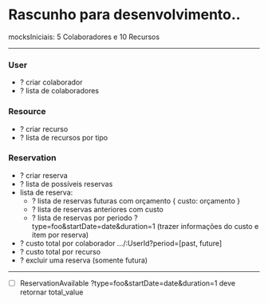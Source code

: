 # Rascunho para desenvolvimento..

mocksIniciais: 5 Colaboradores e 10 Recursos

---

### User

- ? criar colaborador
- ? lista de colaboradores

### Resource

- ? criar recurso
- ? lista de recursos por tipo

### Reservation
- ? criar reserva
- ? lista de possíveis reservas
- lista de reserva:
    - ? lista de reservas futuras com orçamento { custo: orçamento }
    - ? lista de reservas anteriores com custo
    - ? lista de reservas por periodo ?type=foo&startDate=date&duration=1 (trazer informações do custo e item por reserva)
- ? custo total por colaborador .../:UserId?period=[past, future]
- ? custo total por recurso
- ? excluir uma reserva (somente futura)

---

- [ ] ReservationAvailable ?type=foo&startDate=date&duration=1 deve retornar total_value
